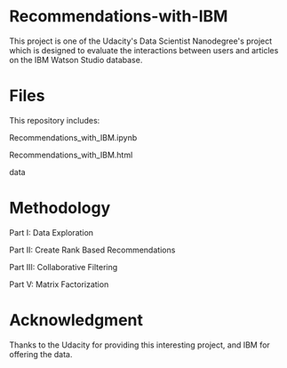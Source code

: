 # Recommendations-with-IBM

This project is one of the Udacity's Data Scientist Nanodegree's project which is designed to evaluate the interactions between users and articles on the IBM Watson Studio database.


# Files

This repository includes:

Recommendations_with_IBM.ipynb

Recommendations_with_IBM.html

data

# Methodology

Part I: Data Exploration

Part II: Create Rank Based Recommendations

Part III: Collaborative Filtering

Part V: Matrix Factorization

# Acknowledgment

Thanks to the Udacity for providing this interesting project, and IBM for offering the data.


